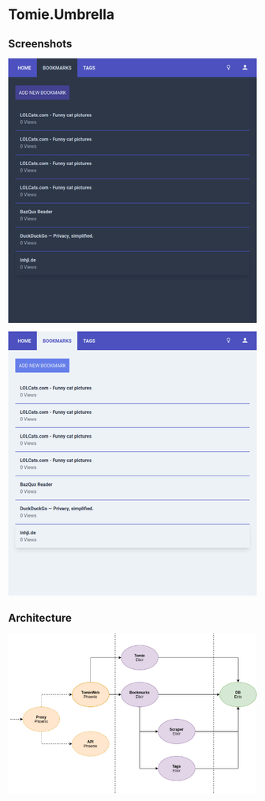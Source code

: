# Tomie.Umbrella

## Screenshots

![Dark Theme](media/dark.png)

![Light Theme](media/light.png)

## Architecture

![Tomie's Architecture](media/arch.png)

